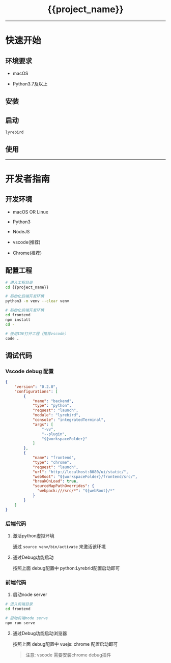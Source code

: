 <h1 align="center">{{project_name}}</h1>

----

# 快速开始

## 环境要求

* macOS

* Python3.7及以上


## 安装


## 启动

```bash
lyrebird
```

## 使用


----

# 开发者指南

## 开发环境

* macOS OR Linux

* Python3

* NodeJS

* vscode(推荐)

* Chrome(推荐)

## 配置工程

```bash
# 进入工程目录
cd {{project_name}}

# 初始化后端开发环境
python3 -m venv --clear venv

# 初始化前端开发环境
cd frontend
npm install
cd -

# 使用IDE打开工程（推荐vscode）
code .
```

## 调试代码

### Vscode debug 配置
```JSON
{
    "version": "0.2.0",
    "configurations": [
        {
            "name": "backend",
            "type": "python",
            "request": "launch",
            "module": "lyrebird",
            "console": "integratedTerminal",
            "args": [
                "-vv",
                "--plugin",
                "${workspaceFolder}"
            ]
        },
        {
            "name": "frontend",
            "type": "chrome",
            "request": "launch",
            "url": "http://localhost:8080/ui/static/",
            "webRoot": "${workspaceFolder}/frontend/src/",
            "breakOnLoad": true,
            "sourceMapPathOverrides": {
              "webpack:///src/*": "${webRoot}/*"
            }
        }
    ]
}
```

### 后端代码

1. 激活python虚拟环境

    通过 ```source venv/bin/activate``` 来激活该环境

2. 通过Debug功能启动

    按照上面 debug配置中 python:Lyrebrid配置启动即可

### 前端代码

1. 启动node server

```bash
# 进入前端目录
cd frontend

# 启动前端node serve
npm run serve
```

2. 通过Debug功能启动浏览器

    按照上面 debug配置中 vuejs: chrome 配置启动即可

    > 注意: vscode 需要安装chrome debug插件
